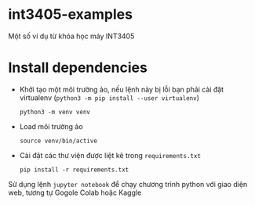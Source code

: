 # int3405-examples
Một số ví dụ từ khóa học máy INT3405

# Install dependencies

+ Khởi tạo một môi trường ảo, nếu lệnh này bị lỗi bạn phải cài đặt virtualenv (`python3 -m pip install --user virtualenv`)

    `python3 -m venv venv`

+ Load môi trường ảo

    `source venv/bin/active`
    
+ Cài đặt các thư viện được liệt kê trong `requirements.txt`

    `pip install -r requirements.txt`
    
Sử dụng lệnh `jupyter notebook` để chạy chương trình python với giao diện web,
tương tự Gogole Colab hoặc Kaggle             


